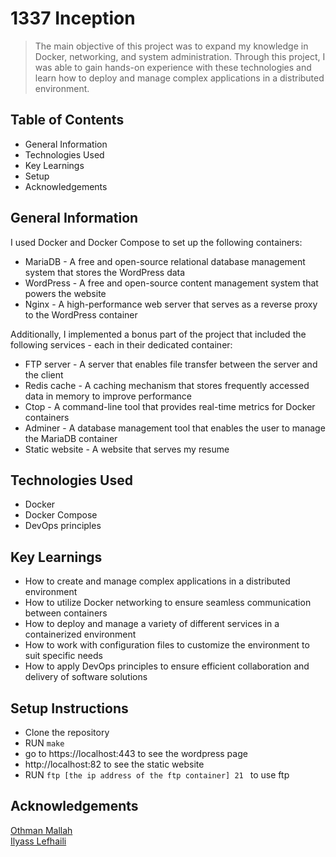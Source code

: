 # 1337 Inception

> The main objective of this project was to expand my knowledge in Docker, networking, and system administration. Through this project, I was able to gain hands-on experience with these technologies and learn how to deploy and manage complex applications in a distributed environment.

## Table of Contents

* General Information
* Technologies Used
* Key Learnings
* Setup
* Acknowledgements

## General Information
I used Docker and Docker Compose to set up the following containers:

* MariaDB - A free and open-source relational database management system that stores the WordPress data
* WordPress - A free and open-source content management system that powers the website
* Nginx - A high-performance web server that serves as a reverse proxy to the WordPress container

Additionally, I implemented a bonus part of the project that included the following services - each in their dedicated container:

* FTP server - A server that enables file transfer between the server and the client
* Redis cache - A caching mechanism that stores frequently accessed data in memory to improve performance
* Ctop - A command-line tool that provides real-time metrics for Docker containers
* Adminer - A database management tool that enables the user to manage the MariaDB container
* Static website - A website that serves my resume

## Technologies Used
* Docker
* Docker Compose
* DevOps principles

## Key Learnings
* How to create and manage complex applications in a distributed environment
* How to utilize Docker networking to ensure seamless communication between containers
* How to deploy and manage a variety of different services in a containerized environment
* How to work with configuration files to customize the environment to suit specific needs
* How to apply DevOps principles to ensure efficient collaboration and delivery of software solutions

## Setup Instructions
* Clone the repository
* RUN <code>make</code>
* go to https://localhost:443 to see the wordpress page
* http://localhost:82 to see the static website
* RUN <code>ftp [the ip address of the ftp container] 21 </code> to use ftp

## Acknowledgements

<a href="https://github.com/otmallah">Othman Mallah</a>
<br>
<a href="https://github.com/ilyasslefhaili">Ilyass Lefhaili</a>
